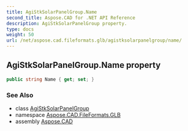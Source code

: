 ```yaml
---
title: AgiStkSolarPanelGroup.Name
second_title: Aspose.CAD for .NET API Reference
description: AgiStkSolarPanelGroup property. 
type: docs
weight: 50
url: /net/aspose.cad.fileformats.glb/agistksolarpanelgroup/name/
---
```

## AgiStkSolarPanelGroup.Name property

```csharp
public string Name { get; set; }
```

### See Also

* class [AgiStkSolarPanelGroup](../)
* namespace [Aspose.CAD.FileFormats.GLB](../../agistksolarpanelgroup/)
* assembly [Aspose.CAD](../../../)


